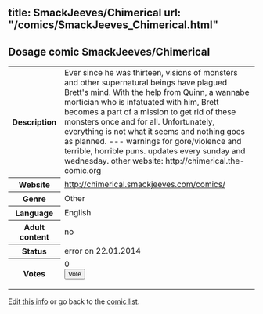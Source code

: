 title: SmackJeeves/Chimerical
url: "/comics/SmackJeeves_Chimerical.html"
---
Dosage comic SmackJeeves/Chimerical
-----------------------------------------

<p id="msg"></p>
<script type="text/javascript">
if (window.location.search === '?edit_info_mail=sent_ok') {
  var elem = document.getElementById("msg");
  elem.innerHTML = 'Edited information sucessfully sent for review, which is usually done daily. Thanks!';
  elem.className = 'ok';
}
</script>
<table class="comicinfo">
<tr>
<th>Description</th><td>Ever since he was thirteen, visions of monsters and other supernatural beings have plagued Brett's mind. With the help from Quinn, a wannabe mortician who is infatuated with him, Brett becomes a part of a mission to get rid of these monsters once and for all. Unfortunately, everything is not what it seems and nothing goes as planned. --- warnings for gore/violence and terrible, horrible puns. updates every sunday and wednesday. other website: http://chimerical.the-comic.org</td>
</tr>
<tr>
<th>Website</th><td><a href="http://chimerical.smackjeeves.com/comics/">http://chimerical.smackjeeves.com/comics/</a></td>
</tr>
<tr>
<th>Genre</th><td>Other</td>
</tr>
<tr>
<th>Language</th><td>English</td>
</tr>
<tr>
<th>Adult content</th><td>no</td>
</tr>
<tr>
<th>Status</th><td>error on 22.01.2014</td>
</tr>
<tr>
<th>Votes</th><td>0
<form action="http://gaecounter.appspot.com/count/" method="POST">
<input name="name" type="hidden" value="SmackJeeves_Chimerical"/>
<input name="uid" type="hidden" id="voteuid" value=""/>
<input type="submit" value="Vote"/>
</form>
</td>
</tr>
</table>
<script type="text/javascript">
var ua = navigator.userAgent;
document.getElementById("voteuid").value = ua.replace(/[^a-zA-Z0-9\._:]/g , "_");;
</script>

[Edit this info](SmackJeeves_Chimerical_edit.html) or go back to the [comic list](../comic-index.html).
